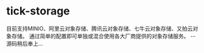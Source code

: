 # tick-storage
目前支持MINIO、阿里云对象存储、腾讯云对象存储、七牛云对象存储、又拍云对象存储。
通过简单的配置即可单独或混合使用各大厂商提供的对象存储服务。
--源码稍后奉上...
